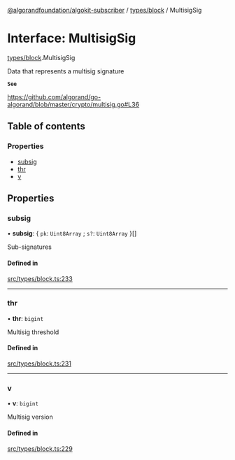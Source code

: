 [@algorandfoundation/algokit-subscriber](../README.md) / [types/block](../modules/types_block.md) / MultisigSig

# Interface: MultisigSig

[types/block](../modules/types_block.md).MultisigSig

Data that represents a multisig signature

**`See`**

https://github.com/algorand/go-algorand/blob/master/crypto/multisig.go#L36

## Table of contents

### Properties

- [subsig](types_block.MultisigSig.md#subsig)
- [thr](types_block.MultisigSig.md#thr)
- [v](types_block.MultisigSig.md#v)

## Properties

### subsig

• **subsig**: \{ `pk`: `Uint8Array` ; `s?`: `Uint8Array`  }[]

Sub-signatures

#### Defined in

[src/types/block.ts:233](https://github.com/algorandfoundation/algokit-subscriber-ts/blob/main/src/types/block.ts#L233)

___

### thr

• **thr**: `bigint`

Multisig threshold

#### Defined in

[src/types/block.ts:231](https://github.com/algorandfoundation/algokit-subscriber-ts/blob/main/src/types/block.ts#L231)

___

### v

• **v**: `bigint`

Multisig version

#### Defined in

[src/types/block.ts:229](https://github.com/algorandfoundation/algokit-subscriber-ts/blob/main/src/types/block.ts#L229)
